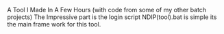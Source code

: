 A Tool I Made In A Few Hours (with code from some of my other batch projects) The Impressive part is the login script NDIP(tool).bat is simple its the main frame work for this tool.